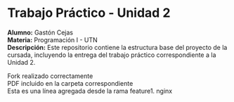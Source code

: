 # Trabajo Práctico - Unidad 2

**Alumno:** Gastón Cejas  
**Materia:** Programación I - UTN  
**Descripción:** Este repositorio contiene la estructura base del proyecto de la cursada, incluyendo la entrega del trabajo práctico correspondiente a la Unidad 2.

Fork realizado correctamente  
PDF incluido en la carpeta correspondiente  
Esta es una línea agregada desde la rama feature1.
nginx